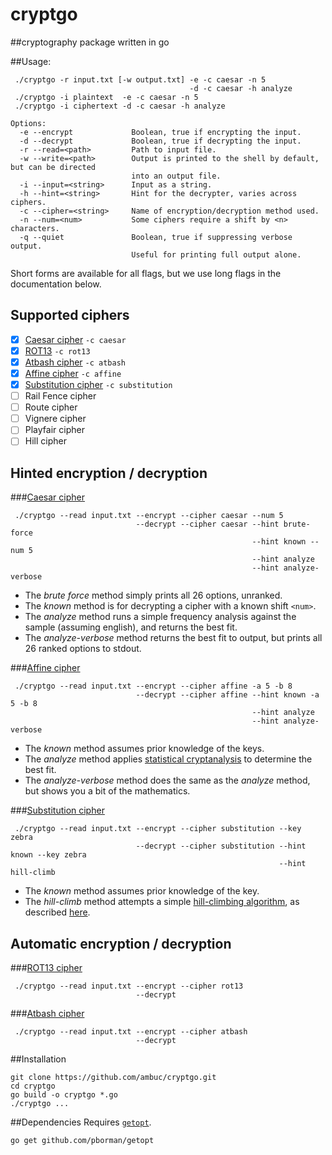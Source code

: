 # cryptgo
##cryptography package written in go


##Usage:

```
 ./cryptgo -r input.txt [-w output.txt] -e -c caesar -n 5
                                        -d -c caesar -h analyze
 ./cryptgo -i plaintext  -e -c caesar -n 5
 ./cryptgo -i ciphertext -d -c caesar -h analyze

Options:
  -e --encrypt             Boolean, true if encrypting the input.
  -d --decrypt             Boolean, true if decrypting the input.
  -r --read=<path>         Path to input file.
  -w --write=<path>        Output is printed to the shell by default, but can be directed
                           into an output file.
  -i --input=<string>      Input as a string.
  -h --hint=<string>       Hint for the decrypter, varies across ciphers.
  -c --cipher=<string>     Name of encryption/decryption method used.
  -n --num=<num>           Some ciphers require a shift by <n> characters.
  -q --quiet               Boolean, true if suppressing verbose output.
                           Useful for printing full output alone.
```
Short forms are available for all flags, but we use long flags in the documentation below.

## Supported ciphers
 - [x] [Caesar cipher](#caesar-cipher) `-c caesar`
 - [x] [ROT13](#rot13-cipher) `-c rot13`
 - [x] [Atbash cipher](#atbash-cipher) `-c atbash`
 - [x] [Affine cipher](#affine-cipher) `-c affine`
 - [x] [Substitution cipher](#substitution-cipher) `-c substitution`
 - [ ] Rail Fence cipher
 - [ ] Route cipher
 - [ ] Vignere cipher
 - [ ] Playfair cipher
 - [ ] Hill cipher

## Hinted encryption / decryption
###[Caesar cipher](https://en.wikipedia.org/wiki/Caesar_cipher)
```
 ./cryptgo --read input.txt --encrypt --cipher caesar --num 5
                            --decrypt --cipher caesar --hint brute-force
                                                      --hint known --num 5
                                                      --hint analyze
                                                      --hint analyze-verbose
```
 - The _brute force_ method simply prints all 26 options, unranked.
 - The _known_ method is for decrypting a cipher with a known shift `<num>`.
 - The _analyze_ method runs a simple frequency analysis against the sample (assuming english), and returns the best fit. 
 - The _analyze-verbose_ method returns the best fit to output, but prints all 26 ranked options to stdout.

###[Affine cipher](https://en.wikipedia.org/wiki/Affine_cipher)
  ```
   ./cryptgo --read input.txt --encrypt --cipher affine -a 5 -b 8
                              --decrypt --cipher affine --hint known -a 5 -b 8
                                                        --hint analyze
                                                        --hint analyze-verbose
  ```
  - The _known_ method assumes prior knowledge of the keys.
  - The _analyze_ method applies [statistical cryptanalysis](http://practicalcryptography.com/cryptanalysis/stochastic-searching/cryptanalysis-affine-cipher/) to determine the best fit.
  - The _analyze-verbose_ method does the same as the _analyze_ method, but shows you a bit of the mathematics.

###[Substitution cipher](https://en.wikipedia.org/wiki/Substitution_cipher)
  ```
   ./cryptgo --read input.txt --encrypt --cipher substitution --key zebra
                              --decrypt --cipher substitution --hint known --key zebra
                                                              --hint hill-climb
  ```
  - The _known_ method assumes prior knowledge of the key.
  - The _hill-climb_ method attempts a simple [hill-climbing algorithm](https://en.wikipedia.org/wiki/Hill_climbing), as described [here](http://practicalcryptography.com/cryptanalysis/stochastic-searching/cryptanalysis-simple-substitution-cipher/).

## Automatic encryption / decryption

###[ROT13 cipher](https://en.wikipedia.org/wiki/ROT13)
  ```
   ./cryptgo --read input.txt --encrypt --cipher rot13
                              --decrypt
  ```
###[Atbash cipher](https://en.wikipedia.org/wiki/Atbash)
  ```
   ./cryptgo --read input.txt --encrypt --cipher atbash
                              --decrypt
  ```
##Installation
```
git clone https://github.com/ambuc/cryptgo.git
cd cryptgo
go build -o cryptgo *.go
./cryptgo ...
```

##Dependencies
Requires [`getopt`](https://godoc.org/github.com/pborman/getopt).
```
go get github.com/pborman/getopt
```

